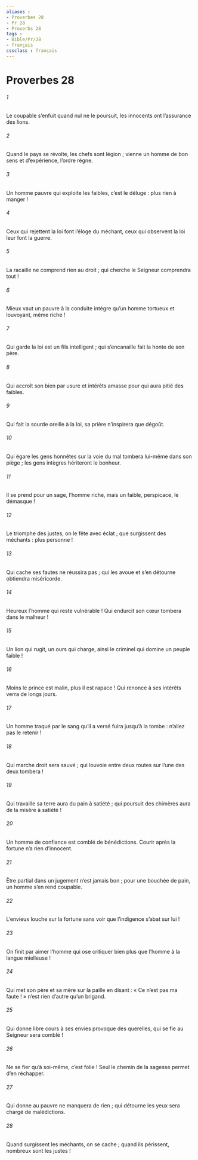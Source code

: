 ```yaml
---
aliases : 
- Proverbes 28
- Pr 28
- Proverbs 28
tags : 
- Bible/Pr/28
- français
cssclass : français
---
```


# Proverbes 28

###### 1
Le coupable s’enfuit quand nul ne le poursuit,
les innocents ont l’assurance des lions.
###### 2
Quand le pays se révolte, les chefs sont légion ;
vienne un homme de bon sens et d’expérience, l’ordre règne.
###### 3
Un homme pauvre qui exploite les faibles,
c’est le déluge : plus rien à manger !
###### 4
Ceux qui rejettent la loi font l’éloge du méchant,
ceux qui observent la loi leur font la guerre.
###### 5
La racaille ne comprend rien au droit ;
qui cherche le Seigneur comprendra tout !
###### 6
Mieux vaut un pauvre à la conduite intègre
qu’un homme tortueux et louvoyant, même riche !
###### 7
Qui garde la loi est un fils intelligent ;
qui s’encanaille fait la honte de son père.
###### 8
Qui accroît son bien par usure et intérêts
amasse pour qui aura pitié des faibles.
###### 9
Qui fait la sourde oreille à la loi,
sa prière n’inspirera que dégoût.
###### 10
Qui égare les gens honnêtes sur la voie du mal
tombera lui-même dans son piège ;
les gens intègres hériteront le bonheur.
###### 11
Il se prend pour un sage, l’homme riche,
mais un faible, perspicace, le démasque !
###### 12
Le triomphe des justes, on le fête avec éclat ;
que surgissent des méchants : plus personne !
###### 13
Qui cache ses fautes ne réussira pas ;
qui les avoue et s’en détourne obtiendra miséricorde.
###### 14
Heureux l’homme qui reste vulnérable !
Qui endurcit son cœur tombera dans le malheur !
###### 15
Un lion qui rugit, un ours qui charge,
ainsi le criminel qui domine un peuple faible !
###### 16
Moins le prince est malin, plus il est rapace !
Qui renonce à ses intérêts verra de longs jours.
###### 17
Un homme traqué par le sang qu’il a versé
fuira jusqu’à la tombe : n’allez pas le retenir !
###### 18
Qui marche droit sera sauvé ;
qui louvoie entre deux routes sur l’une des deux tombera !
###### 19
Qui travaille sa terre aura du pain à satiété ;
qui poursuit des chimères aura de la misère à satiété !
###### 20
Un homme de confiance est comblé de bénédictions.
Courir après la fortune n’a rien d’innocent.
###### 21
Être partial dans un jugement n’est jamais bon ;
pour une bouchée de pain, un homme s’en rend coupable.
###### 22
L’envieux louche sur la fortune
sans voir que l’indigence s’abat sur lui !
###### 23
On finit par aimer l’homme qui ose critiquer
bien plus que l’homme à la langue mielleuse !
###### 24
Qui met son père et sa mère sur la paille
en disant : « Ce n’est pas ma faute ! »
n’est rien d’autre qu’un brigand.
###### 25
Qui donne libre cours à ses envies provoque des querelles,
qui se fie au Seigneur sera comblé !
###### 26
Ne se fier qu’à soi-même, c’est folie !
Seul le chemin de la sagesse permet d’en réchapper.
###### 27
Qui donne au pauvre ne manquera de rien ;
qui détourne les yeux sera chargé de malédictions.
###### 28
Quand surgissent les méchants, on se cache ;
quand ils périssent, nombreux sont les justes !
